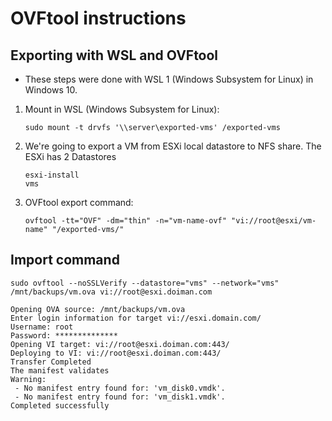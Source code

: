 
# OVFtool instructions  

## Exporting with WSL and OVFtool
* These steps were done with WSL 1 (Windows Subsystem for Linux) in Windows 10.
1. Mount in WSL (Windows Subsystem for Linux):
  
    ~~~
    sudo mount -t drvfs '\\server\exported-vms' /exported-vms
    ~~~
1. We're going to export a VM from ESXi local datastore to NFS share. The ESXi has 2 Datastores
    ~~~
    esxi-install
    vms
    ~~~
1. OVFtool export command:
    ~~~
    ovftool -tt="OVF" -dm="thin" -n="vm-name-ovf" "vi://root@esxi/vm-name" "/exported-vms/"
    ~~~

## Import command
~~~ 
sudo ovftool --noSSLVerify --datastore="vms" --network="vms" /mnt/backups/vm.ova vi://root@esxi.doiman.com

Opening OVA source: /mnt/backups/vm.ova
Enter login information for target vi://esxi.domain.com/
Username: root
Password: **************
Opening VI target: vi://root@esxi.doiman.com:443/
Deploying to VI: vi://root@esxi.doiman.com:443/
Transfer Completed
The manifest validates
Warning:
 - No manifest entry found for: 'vm_disk0.vmdk'.
 - No manifest entry found for: 'vm_disk1.vmdk'.
Completed successfully
~~~
